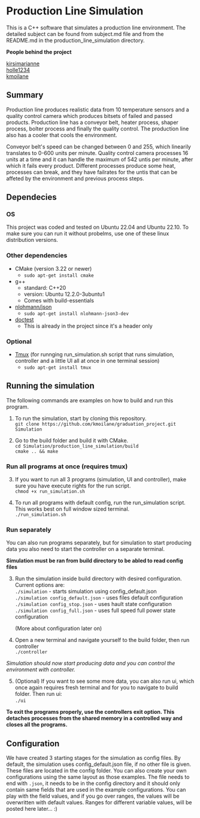 # Production Line Simulation

This is a C++ software that simulates a production line environment.
The detailed subject can be found from subject.md file and from the README.md in
the production_line_simulation directory.

**People behind the project**

[kirsimarianne](https://github.com/kirsimarianne)<br>
[holle1234](https://github.com/holle1234)<br>
[kmoilane](https://github.com/kmoilane)


## Summary

Production line produces realistic data from 10 temperature sensors and a quality
control camera which produces bitsets of failed and passed products. Production
line has a conveyor belt, heater process, shaper process, bolter process
and finally the quality control. The production line also has a cooler that
cools the environment.

Conveyor belt's speed can be changed between 0 and
255, which linearily translates to 0-600 units per minute. Quality control camera
processes 16 units at a time and it can handle the maximum of 542 untis per
minute, after which it fails every product. Different processes produce some
heat, processes can break, and they have failrates for the untis that can be
affeted by the environment and previous process steps.

## Dependecies

### OS
This project was coded and tested on Ubuntu 22.04 and Ubuntu 22.10.
To make sure you can run it without probelms, use one of these linux
distribution versions.

### Other dependencies
- CMake (version 3.22 or newer)
    - `sudo apt-get install cmake`
- g++
    - standard: C++20
    - version: Ubuntu 12.2.0-3ubuntu1
    - Comes with build-essentials
- [nlohmann/json](https://github.com/nlohmann/json)
    - `sudo apt-get install nlohmann-json3-dev`
- [doctest](https://github.com/doctest/doctest)
    - This is already in the project since it's a header only

### Optional

- [Tmux](https://github.com/tmux/tmux/wiki) (for runnging run_simulation.sh script that runs simulation, controller
and a little UI all at once in one terminal session) 
    - `sudo apt-get install tmux`

## Running the simulation

The following commands are examples on how to build and run this program.

1. To run the simulation, start by cloning this repository.<br>
    `git clone https://github.com/kmoilane/graduation_project.git Simulation`

2. Go to the build folder and build it with CMake.<br>
    `cd Simulation/production_line_simulation/build`<br>
    `cmake .. && make`

### Run all programs at once (requires tmux)

3. If you want to run all 3 programs (simulation, UI and controller), make sure you
have execute rights for the run script.<br>
    `chmod +x run_simulation.sh`

4. To run all programs with default config, run the run_simulation script.
This works best on full window sized terminal.<br>
    `./run_simulation.sh`

### Run separately

You can also run programs separately, but for simulation to start producing data
you also need to start the controller on a separate terminal.

**Simulation must be ran from build directory to be abled to read config files**

3. Run the simulation inside build directory with desired configuration.
Current options are:<br>
    `./simulation` - starts simulation using config_default.json<br>
    `./simulation config_default.json` - uses files default configuration<br>
    `./simulation config_stop.json` - uses hault state configuration<br>
    `./simulation config_full.json` - uses full speed full power state
    configuration
    
    (More about configuration later on)

4. Open a new terminal and navigate yourself to the build folder, then run
   controller<br>
    `./controller`

*Simulation should now start producing data and you can control the environment with
controller.*

5. (Optional) If you want to see some more data, you can also run ui, which once
   again requires fresh terminal and for you to navigate to build folder. Then
   run ui:<br>
    `./ui`

**To exit the programs properly, use the controllers exit option. This detaches
processes from the shared memory in a controlled way and closes all the programs.** 


## Configuration

We have created 3 starting stages for the simulation as config files. By
default, the simulation uses config_default.json file, if no other file is given.
These files are located in the config folder. You
can also create your own configurations using the same layout as those examples.
The file needs to end with `.json`, it needs to be in the config directory and
it should only contain same fields that are used in the example configurations.
You can play with the field values, and if you go over ranges, the values will be
overwritten with default values. Ranges for different variable values, will be
posted here later... :)








